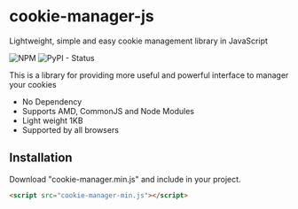 # cookie-manager-js
Lightweight, simple and easy cookie management library in JavaScript

![NPM](https://img.shields.io/npm/l/express) ![PyPI - Status](https://img.shields.io/pypi/status/Django)

This is a library for providing more useful and powerful interface to manager your cookies
- No Dependency
- Supports AMD, CommonJS and Node Modules
- Light weight 1KB
- Supported by all browsers


## Installation
Download "cookie-manager.min.js" and include in your project.

```html
<script src="cookie-manager-min.js"></script>
```
